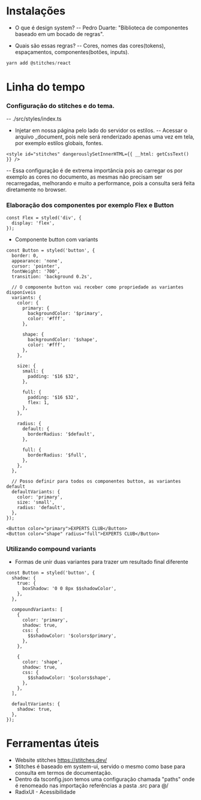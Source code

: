 # Instalações

- O que é design system?
  -- Pedro Duarte: "Biblioteca de componentes baseado em um bocado de regras".

- Quais são essas regras?
  -- Cores, nomes das cores(tokens), espaçamentos, componentes(botões, inputs).

```js
yarn add @stitches/react
```

# Linha do tempo

### Configuração do stitches e do tema.

-- ./src/styles/index.ts

- Injetar em nossa página pelo lado do servidor os estilos.
  -- Acessar o arquivo \_document, pois nele será renderizado apenas uma vez em tela, por exemplo estilos globais, fontes.

```tsx
<style id="stitches" dangerouslySetInnerHTML={{ __html: getCssText() }} />
```

-- Essa configuração é de extrema importância pois ao carregar os por exemplo as cores no documento, as mesmas não precisam ser recarregadas,
melhorando e muito a performance, pois a consulta será feita diretamente no browser.

### Elaboração dos componentes por exemplo Flex e Button

```tsx
const Flex = styled('div', {
  display: 'flex',
});
```

- Componente button com variants

```tsx
const Button = styled('button', {
  border: 0,
  appearance: 'none',
  cursor: 'pointer',
  fontWeight: '700',
  transition: 'background 0.2s',

  // O componente button vai receber como propriedade as variantes disponíveis
  variants: {
    color: {
      primary: {
        backgroundColor: '$primary',
        color: '#fff',
      },

      shape: {
        backgroundColor: '$shape',
        color: '#fff',
      },
    },

    size: {
      small: {
        padding: '$16 $32',
      },

      full: {
        padding: '$16 $32',
        flex: 1,
      },
    },

    radius: {
      default: {
        borderRadius: '$default',
      },

      full: {
        borderRadius: '$full',
      },
    },
  },

  // Posso definir para todos os componentes button, as variantes default
  defaultVariants: {
    color: 'primary',
    size: 'small',
    radius: 'default',
  },
});
```

```tsx
<Button color="primary">EXPERTS CLUB</Button>
<Button color="shape" radius="full">EXPERTS CLUB</Button>
```

### Utilizando compound variants

- Formas de unir duas variantes para trazer um resultado final diferente

```tsx
const Button = styled('button', {
  shadow: {
    true: {
      boxShadow: '0 0 8px $$shadowColor',
    },
  },

  compoundVariants: [
    {
      color: 'primary',
      shadow: true,
      css: {
        $$shadowColor: '$colors$primary',
      },
    },

    {
      color: 'shape',
      shadow: true,
      css: {
        $$shadowColor: '$colors$shape',
      },
    },
  ],

  defaultVariants: {
    shadow: true,
  },
});
```

# Ferramentas úteis

- Website stitches https://stitches.dev/
- Stitches é baseado em system-ui, servido o mesmo como base para consulta em termos de documentação.
- Dentro da tsconfig.json temos uma configuração chamada "paths" onde é renomeado nas importação referências a pasta .src para @/
- RadixUI - Acessibilidade
